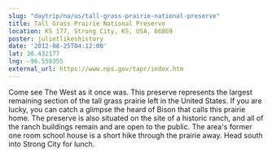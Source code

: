```yaml
---
slug: "daytrip/na/us/tall-grass-prairie-national-preserve"
title: Tall Grass Prairie National Preserve
location: KS 177, Strong City, KS, USA, 66869
poster: julietlikeshistory
date: '2012-08-25T04:12:00'
lat: 38.432177
lng: -96.558355
external_url: https://www.nps.gov/tapr/index.htm
---
```


Come see The West as it once was. This preserve represents the largest remaining section of the tall grass prairie left in the United States. If you are lucky, you can catch a glimpse the heard of Bison that calls this prairie home. The preserve is also situated on the site of a historic ranch, and all of the ranch buildings remain and are open to the public. The area's former one room school house is a short hike through the prairie away. Head south into Strong City for lunch.
